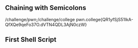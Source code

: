 ## Chaining with Semicolons
  /challenge/pwn;/challenge/college
  pwn.college{QR1yfSjS51IkA-QfXQe9qeFo37O.dVTN4QDL3AjN0czW}

## First Shell Script
